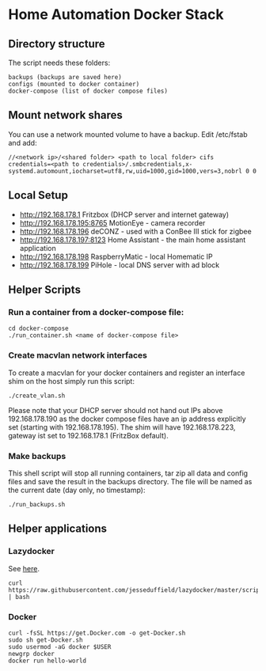 # Home Automation Docker Stack

## Directory structure

The script needs these folders: 
```
backups (backups are saved here)
configs (mounted to docker container)
docker-compose (list of docker compose files)
```

## Mount network shares

You can use a network mounted volume to have a backup. Edit /etc/fstab and add:

```
//<network ip>/<shared folder> <path to local folder> cifs credentials=<path to credentials>/.smbcredentials,x-systemd.automount,iocharset=utf8,rw,uid=1000,gid=1000,vers=3,nobrl 0 0
```

## Local Setup

* http://192.168.178.1 Fritzbox (DHCP server and internet gateway)
* http://192.168.178.195:8765 MotionEye - camera recorder
* http://192.168.178.196 deCONZ - used with a ConBee III stick for zigbee
* http://192.168.178.197:8123 Home Assistant - the main home assistant application
* http://192.168.178.198 RaspberryMatic - local Homematic IP 
* http://192.168.178.199 PiHole - local DNS server with ad block

## Helper Scripts

### Run a container from a docker-compose file:

```
cd docker-compose
./run_container.sh <name of docker-compose file>
```

### Create macvlan  network interfaces

To create a macvlan for your docker containers and register an interface shim on the host
simply run this script:
```
./create_vlan.sh
```
Please note that your DHCP server should not hand out IPs above 192.168.178.190 as the 
docker compose files have an ip address explicitly set (starting with 192.168.178.195).
The shim will have 192.168.178.223, gateway ist set to 192.168.178.1 (FritzBox default).

### Make backups

This shell script will stop all running containers, tar zip all data and config files
and save the result in the backups directory. The file will be named as the current date
(day only, no timestamp):
```
./run_backups.sh
```

## Helper applications

### Lazydocker
See [here](https://github.com/jesseduffield/lazydocker).

```
curl https://raw.githubusercontent.com/jesseduffield/lazydocker/master/scripts/install_update_linux.sh | bash
```

### Docker
```
curl -fsSL https://get.Docker.com -o get-Docker.sh
sudo sh get-Docker.sh
sudo usermod -aG docker $USER
newgrp docker
docker run hello-world
```

